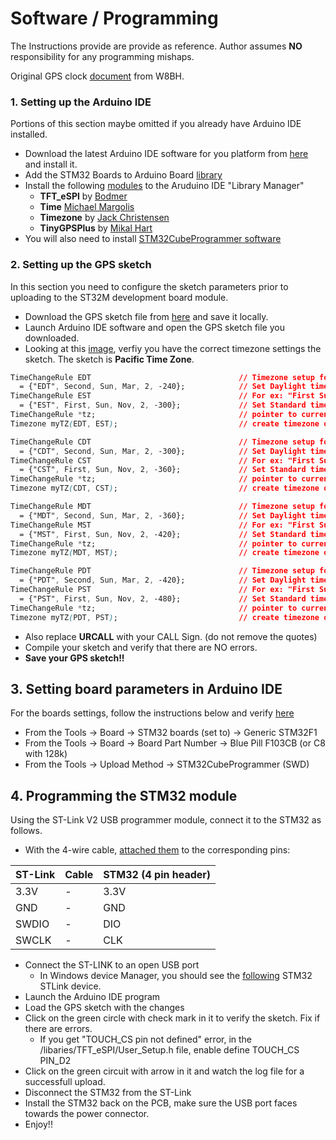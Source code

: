 # Software / Programming
The Instructions provide are provide as reference. Author assumes **NO** responsibility for any programming mishaps.

Original GPS clock [document](http://w8bh.net/gps_clock.pdf) from W8BH. 

### 1. Setting up the Arduino IDE
Portions of this section maybe omitted if you already have Arduino IDE installed.  

* Download the latest Arduino IDE software for you platform from [here](https://www.arduino.cc/en/Main/Software) and install it.
* Add the STM32 Boards to Arduino Board [library](https://github.com/stm32duino/Arduino_Core_STM32/wiki/Getting-Started)
* Install the following [modules](https://github.com/kj7dz/GPS-clock/blob/main/images/IDE%20modules.jpg) to the Aruduino IDE "Library Manager"
	* **TFT_eSPI** by [Bodmer](https://github.com/Bodmer/TFT_eSPI)
	* **Time** [Michael Margolis](https://github.com/PaulStoffregen/Time)
	* **Timezone** by [Jack Christensen](https://github.com/JChristensen/Timezone)
	* **TinyGPSPlus** by [Mikal Hart](https://github.com/mikalhart/TinyGPSPlus)
 * You will also need to install [STM32CubeProgrammer software](https://www.st.com/en/development-tools/stm32cubeprog.html#get-software)
   
### 2. Setting up the GPS sketch 
In this section you need to configure the sketch parameters prior to uploading to the ST32M development board module.  

* Download the GPS sketch file from [here](https://github.com/kj7dz/GPS-clock/blob/main/Sketch%20code/GPS_Clock_Triplel_STM_32.ino) and save it locally.
* Launch Arduino IDE software and open the GPS sketch file you downloaded.
* Looking at this [image](https://github.com/kj7dz/GPS-clock/blob/main/images/GPS%20sketch.jpg), verfiy you have the correct timezone settings the sketch.  The sketch is **Pacific Time Zone**.
```css
TimeChangeRule EDT                                 // Timezone setup for EST/EDT.
  = {"EDT", Second, Sun, Mar, 2, -240};            // Set Daylight time here.  UTC-4hrs
TimeChangeRule EST                                 // For ex: "First Sunday in Nov at 02:00"
  = {"EST", First, Sun, Nov, 2, -300};             // Set Standard time here.  UTC-5hrs
TimeChangeRule *tz;                                // pointer to current time change rule
Timezone myTZ(EDT, EST);                           // create timezone object with rules above
```
```css
TimeChangeRule CDT                                 // Timezone setup for CST/CDT.
  = {"CDT", Second, Sun, Mar, 2, -300};            // Set Daylight time here.  UTC-5hrs
TimeChangeRule CST                                 // For ex: "First Sunday in Nov at 02:00"
  = {"CST", First, Sun, Nov, 2, -360};             // Set Standard time here.  UTC-6hrs
TimeChangeRule *tz;                                // pointer to current time change rule
Timezone myTZ(CDT, CST);                           // create timezone object with rules above
```
```css
TimeChangeRule MDT                                 // Timezone setup for MST/MDT.
  = {"MDT", Second, Sun, Mar, 2, -360};            // Set Daylight time here.  UTC-6hrs
TimeChangeRule MST                                 // For ex: "First Sunday in Nov at 02:00"
  = {"MST", First, Sun, Nov, 2, -420};             // Set Standard time here.  UTC-7hrs
TimeChangeRule *tz;                                // pointer to current time change rule
Timezone myTZ(MDT, MST);                           // create timezone object with rules above
```
```css
TimeChangeRule PDT                                 // Timezone setup for PST/PDT.
  = {"PDT", Second, Sun, Mar, 2, -420};            // Set Daylight time here.  UTC-7hrs
TimeChangeRule PST                                 // For ex: "First Sunday in Nov at 02:00"
  = {"PST", First, Sun, Nov, 2, -480};             // Set Standard time here.  UTC-8hrs
TimeChangeRule *tz;                                // pointer to current time change rule
Timezone myTZ(PDT, PST);                           // create timezone object with rules above
```
* Also replace **URCALL** with your CALL Sign. (do not remove the quotes)
* Compile your sketch and verify that there are NO errors.
* **Save your GPS sketch!!**

## 3. Setting board parameters in Arduino IDE
For the boards settings, follow the instructions below and verify [here](https://github.com/kj7dz/GPS-clock/blob/main/images/Board%20Settings.png)
* From the Tools -> Board -> STM32 boards (set to) -> Generic STM32F1
* From the Tools -> Board -> Board Part Number -> Blue Pill F103CB (or C8 with 128k)
* From the Tools -> Upload Method -> STM32CubeProgrammer (SWD)
## 4. Programming the STM32 module
Using the ST-Link V2 USB programmer module, connect it to the STM32 as follows.
* With the 4-wire cable, [attached them](https://github.com/kj7dz/GPS-clock/blob/main/images/Programmer%201.png) to the corresponding pins:

|ST-Link | Cable| STM32 (4 pin header) |
| --- | - | --- |
| 3.3V |  - | 3.3V |
| GND  | - | GND |
| SWDIO | - | DIO |
| SWCLK | - | CLK | 
* Connect the ST-LINK to an open USB port
	* In Windows device Manager, you should see the [following](https://github.com/kj7dz/GPS-clock/blob/main/images/Device%20Mgr.jpg) STM32 STLink device.
* Launch the Arduino IDE program
* Load the GPS sketch with the changes
* Click on the green circle with check mark in it to verify the sketch.  Fix if there are errors.
	* If you get "TOUCH_CS pin not defined" error, in the /libaries/TFT_eSPI/User_Setup.h file, enable define TOUCH_CS PIN_D2
* Click on the green circuit with arrow in it and watch the log file for a successfull upload.
* Disconnect the STM32 from the ST-Link
* Install the STM32 back on the PCB, make sure the USB port faces towards the power connector.
* Enjoy!!
  


